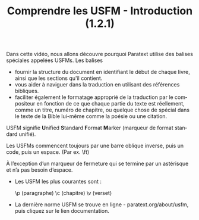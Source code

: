 ﻿---
lang: fr
title: Comprendre les USFM - Introduction (1.2.1)
---
Dans cette vidéo, nous allons découvre pourquoi Paratext utilise des balises spéciales appelées USFMs. Les balises

-  fournir la structure du document en identifiant le début de chaque livre, ainsi que les sections qu'il contient.
-  vous aider à naviguer dans la traduction en utilisant des références bibliques.
-  faciliter également le formatage approprié de la traduction par le compositeur en fonction de ce que chaque partie du texte est réellement, comme un titre, numéro de chapitre, ou quelque chose de spécial dans le texte de la Bible lui-même comme la poésie ou une citation.

USFM signifie **U**nified **S**tandard **F**ormat **M**arker (marqueur de format standard unifié).

Les USFMs commencent toujours par une barre oblique inverse, puis un code, puis un espace. (Par ex. \\ft)

À l’exception d’un marqueur de fermeture qui se termine par un astérisque et n’a pas besoin d’espace.

-  Les USFM les plus courantes sont :

    \\p (paragraphe) \\c (chapitre) \\v (verset)

-  La dernière norme USFM se trouve en ligne - paratext.org/about/usfm, puis cliquez sur le lien documentation.


